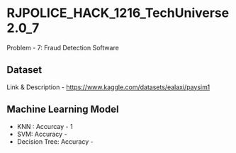 # RJPOLICE_HACK_1216_TechUniverse2.0_7
Problem - 7: Fraud Detection Software

## Dataset
Link & Description - https://www.kaggle.com/datasets/ealaxi/paysim1

## Machine Learning Model 
- KNN : Accurcay - 1
- SVM: Accuracy -
- Decision Tree: Accuracy -
